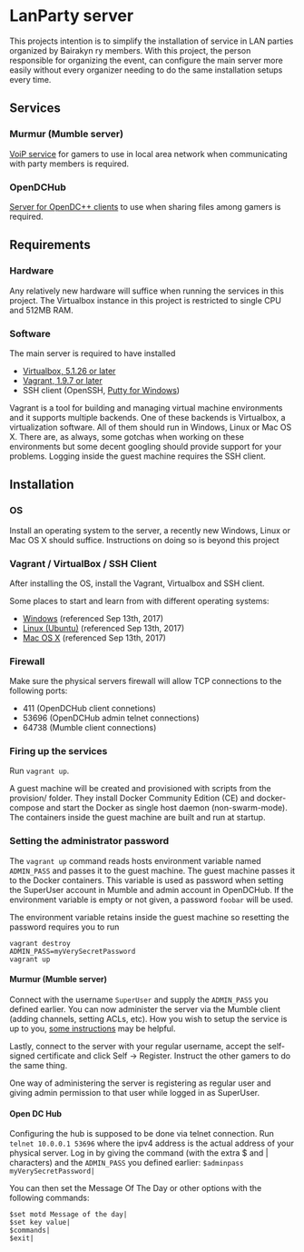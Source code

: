 # LanParty server #

This projects intention is to simplify the installation of service in LAN parties organized by Bairakyn ry members.
With this project, the person responsible for organizing the event, can configure the main server more easily
without every organizer needing to do the same installation setups every time.

## Services ##

### Murmur (Mumble server) ###

[VoiP service](https://wiki.mumble.info/wiki/Main_Page) for gamers to use in local area network when communicating with party members is required.

### OpenDCHub ###

[Server for OpenDC++ clients](http://opendchub.sourceforge.net/) to use when sharing files among gamers is required.

## Requirements ##

### Hardware ###

Any relatively new hardware will suffice when running the services in this project. The Virtualbox instance in this project
is restricted to single CPU and 512MB RAM.

### Software ###

The main server is required to have installed
  * [Virtualbox, 5.1.26 or later](https://www.virtualbox.org)
  * [Vagrant, 1.9.7 or later](https://www.vagrantup.com/)
  * SSH client (OpenSSH, [Putty for Windows](http://www.putty.org/))

Vagrant is a tool for building and managing virtual machine environments and it supports multiple backends. One of these
backends is Virtualbox, a virtualization software. All of them should run in Windows, Linux or Mac OS X. There are, as always, some gotchas
when working on these environments but some decent googling should provide support for your problems. Logging inside the guest machine requires
the SSH client.

## Installation ##

### OS ###

Install an operating system to the server, a recently new Windows, Linux or Mac OS X should suffice. Instructions on doing so is beyond this project

### Vagrant / VirtualBox / SSH Client ###

After installing the OS, install the Vagrant, Virtualbox and SSH client.

Some places to start and learn from with different operating systems:
  * [Windows](https://www.sitepoint.com/getting-started-vagrant-windows/) (referenced Sep 13th, 2017)
  * [Linux (Ubuntu)](https://www.olindata.com/en/blog/2014/07/installing-vagrant-and-virtual-box-ubuntu-1404-lts) (referenced Sep 13th, 2017)
  * [Mac OS X](https://gist.github.com/tomysmile/0618f1aa16341706940ed36b423b431c) (referenced Sep 13th, 2017)

### Firewall ###

Make sure the physical servers firewall will allow TCP connections to the following ports:
  * 411 (OpenDCHub client connetions)
  * 53696 (OpenDCHub admin telnet connections)
  * 64738 (Mumble client connections)

### Firing up the services ###

Run `vagrant up`.

A guest machine will be created and provisioned with scripts from the provision/ folder. They install Docker Community Edition (CE) and
docker-compose and start the Docker as single host daemon (non-swarm-mode). The containers inside the guest machine are built and run
at startup.

### Setting the administrator password ###

The `vagrant up` command reads hosts environment variable named `ADMIN_PASS` and passes it to the guest machine. The guest
machine passes it to the Docker containers. This variable is used as password when setting the SuperUser account in Mumble and admin
account in OpenDCHub. If the environment variable is empty or not given, a password `foobar` will be used.

The environment variable retains inside the guest machine so resetting the password requires you to run
```
vagrant destroy
ADMIN_PASS=myVerySecretPassword
vagrant up
```

#### Murmur (Mumble server) ####

Connect with the username `SuperUser` and supply the `ADMIN_PASS` you defined earlier. You can now administer the server via the
Mumble client (adding channels, setting ACLs, etc). How you wish to setup the service is up to you, [some instructions](https://wiki.mumble.info/wiki/Main_Page) may be helpful.

Lastly, connect to the server with your regular username, accept the self-signed certificate and click Self -> Register. Instruct the
other gamers to do the same thing.

One way of administering the server is registering as regular user and giving admin permission to that user while logged in as SuperUser.

#### Open DC Hub ####

Configuring the hub is supposed to be done via telnet connection. Run `telnet 10.0.0.1 53696` where the ipv4 address
is the actual address of your physical server. Log in by giving the command (with the extra $ and | characters) and the `ADMIN_PASS`
you defined earlier: `$adminpass myVerySecretPassword|`

You can then set the Message Of The Day or other options with the following commands:
```
$set motd Message of the day|
$set key value|
$commands|
$exit|
```
